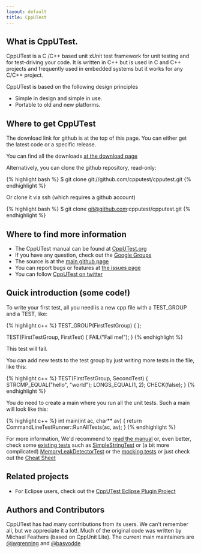 ```yaml
---
layout: default
title: CppUTest
---
```


## What is CppUTest.

CppUTest is a C /C++ based unit xUnit test framework for unit testing and for test-driving your code. It is written in C++ but is used in C and C++ projects and frequently used in embedded systems but it works for any C/C++ project.

CppUTest is based on the following design principles

* Simple in design and simple in use.
* Portable to old and new platforms.

## Where to get CppUTest

The download link for github is at the top of this page. You can either get the latest code or a specific release.

You can find all the downloads [at the download page](https://github.com/cpputest/cpputest/downloads)

Alternatively, you can clone the github repository, read-only:

{% highlight bash %}
$ git clone git://github.com/cpputest/cpputest.git
{% endhighlight %}

Or clone it via ssh (which requires a github account)

{% highlight bash %}
$ git clone git@github.com:cpputest/cpputest.git
{% endhighlight %}

## Where to find more information

* The CppUTest manual can be found at [CppUTest.org](http://www.cpputest.org/)
* If you have any question, check out the [Google Groups](https://groups.google.com/forum/?fromgroups#!forum/cpputest)
* The source is at the [main github page](https://github.com/cpputest/cpputest)
* You can report bugs or features at [the issues page](https://github.com/cpputest/cpputest/issues)
* You can follow [CppUTest on twitter](https://twitter.com/CppUTest)

## Quick introduction (some code!)

To write your first test, all you need is a new cpp file with a TEST_GROUP and a TEST, like:

{% highlight c++ %}
TEST_GROUP(FirstTestGroup)
{
};

TEST(FirstTestGroup, FirstTest)
{
   FAIL("Fail me!");
}
{% endhighlight %}

This test will fail.

You can add new tests to the test group by just writing more tests in the file, like this:

{% highlight c++ %}
TEST(FirstTestGroup, SecondTest)
{
   STRCMP_EQUAL("hello", "world");
   LONGS_EQUAL(1, 2);
   CHECK(false);
}
{% endhighlight %}

You do need to create a main where you run all the unit tests. Such a main will look like this:

{% highlight c++ %}
int main(int ac, char** av)
{
   return CommandLineTestRunner::RunAllTests(ac, av);
}
{% endhighlight %}

For more information, We'd recommend to [read the manual](http://www.cpputest.org) or, even better, check some [existing tests](https://github.com/cpputest/cpputest/tree/master/tests) such as [SimpleStringTest](https://github.com/cpputest/cpputest/blob/master/tests/SimpleStringTest.cpp) or (a bit more complicated) [MemoryLeakDetectorTest](https://github.com/cpputest/cpputest/blob/master/tests/MemoryLeakDetectorTest.cpp) or the [mocking tests](https://github.com/cpputest/cpputest/blob/master/tests/CppUTestExt/TestMockSupport.cpp) or just check out the [Cheat Sheet](https://github.com/cpputest/cpputest/blob/master/tests/CheatSheetTest.cpp)

## Related projects

* For Eclipse users, check out the [CppUTest Eclipse Plugin Project](https://github.com/cpputest/CppUTestEclipsePlugin)

## Authors and Contributors

CppUTest has had many contributions from its users. We can't remember all, but we appreciate it a lot!. Much of the original code was written by Michael Feathers (based on CppUnit Lite). The current main maintainers are [@jwgrenning](https://github.com/jwgrenning) and [@basvodde](https://github.com/basvodde)

